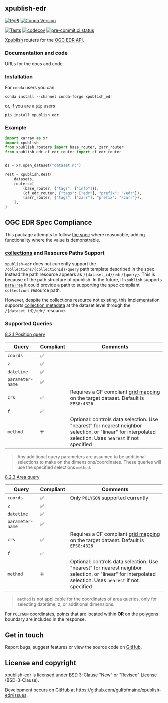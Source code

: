 ## xpublish-edr

[![PyPI](https://img.shields.io/pypi/v/xpublish-edr)](https://pypi.org/project/xpublish-edr/)
[![Conda Version](https://img.shields.io/conda/vn/conda-forge/xpublish-edr.svg)](https://anaconda.org/conda-forge/xpublish-edr)

[![Tests](https://github.com/gulfofmaine/xpublish-edr/actions/workflows/tests.yml/badge.svg)](https://github.com/gulfofmaine/xpublish-edr/actions/workflows/tests.yml)
[![codecov](https://codecov.io/gh/xpublish-community/xpublish-edr/branch/main/graph/badge.svg?token=19AE9JWWWD)](https://codecov.io/gh/xpublish-community/xpublish-edr)
[![pre-commit.ci status](https://results.pre-commit.ci/badge/github/xpublish-community/xpublish-edr/main.svg)](https://results.pre-commit.ci/latest/github/xpublish-community/xpublish-edr/main)

[Xpublish](https://xpublish.readthedocs.io/en/latest/) routers for the [OGC EDR API](https://ogcapi.ogc.org/edr/).

### Documentation and code

URLs for the docs and code.

### Installation

For `conda` users you can

```shell
conda install --channel conda-forge xpublish_edr
```

or, if you are a `pip` users

```shell
pip install xpublish_edr
```

### Example

```python
import xarray as xr
import xpublish
from xpublish.routers import base_router, zarr_router
from xpublish_edr.cf_edr_router import cf_edr_router


ds = xr.open_dataset("dataset.nc")

rest = xpublish.Rest(
    datasets,
    routers=[
        (base_router, {"tags": ["info"]}),
        (cf_edr_router, {"tags": ["edr"], "prefix": "/edr"}),
        (zarr_router, {"tags": ["zarr"], "prefix": "/zarr"}),
    ],
)
```


## OGC EDR Spec Compliance

This package attempts to follow [the spec](https://docs.ogc.org/is/19-086r6/19-086r6.html) where reasonable, adding functionality where the value is demonstrable.

### [collections](https://docs.ogc.org/is/19-086r6/19-086r6.html#_e55ba0f5-8f24-4f1b-a7e3-45775e39ef2e) and Resource Paths Support

`xpublish-edr` does not currently support the `/collections/{collectionId}/query` path template described in the spec. Instead the path resource appears as `/{dataset_id}/edr/{query}`. This is because of the path structure of xpublish. In the future, if `xpublish` supports [`DataTree`](https://docs.xarray.dev/en/stable/generated/xarray.DataTree.html) it could provide a path to supporting the spec compliant `collections` resource path.

 However, despite the collections resource not existing, this implementation supports [collection metadata](https://docs.ogc.org/is/19-086r6/19-086r6.html#_5d07dde9-231a-4652-a1f3-dd036c337bdc) at the dataset level through the `/{dataset_id}/edr/` resource.

### Supported Queries

[8.2.1 Position query](https://docs.ogc.org/is/19-086r6/19-086r6.html#_bbda46d4-04c5-426b-bea3-230d592fe1c2)

| Query  | Compliant | Comments
| ------------- | ------------- | ------------- |
| `coords`  | ✅ | |
| `z`  | ✅ | |
| `datetime`  | ✅ | |
| `parameter-name`  | ✅   | |
| `crs`  | ✅  | Requires a CF compliant [grid mapping](https://cf-xarray.readthedocs.io/en/latest/grid_mappings.html) on the target dataset. Default is `EPSG:4326` |
| `f`  | ✅ | |
| `method`  | ➕ | Optional: controls data selection. Use "nearest" for nearest neighbor selection, or "linear" for interpolated selection. Uses `nearest` if not specified |

> Any additional query parameters are assumed to be additional selections to make on the dimensions/coordinates. These queries will use the specified selections `method`.

[8.2.3 Area query](https://docs.ogc.org/is/19-086r6/19-086r6.html#_c92d1888-dc80-454f-8452-e2f070b90dcd)

| Query  | Compliant | Comments
| ------------- | ------------- | ------------- |
| `coords`  | ✅ | Only `POLYGON` supported currently |
| `z`  | ✅   | |
| `datetime`  | ✅ | |
| `parameter-name`  | ✅   | |
| `crs`  | ✅  | Requires a CF compliant [grid mapping](https://cf-xarray.readthedocs.io/en/latest/grid_mappings.html) on the target dataset. Default is `EPSG:4326` |
| `f`  | ✅   | |
| `method`  | ➕ | Optional: controls data selection. Use "nearest" for nearest neighbor selection, or "linear" for interpolated selection. Uses `nearest` if not specified |

> `method` is not applicable for the coordinates of area queries, only for selecting datetime, z, or additional dimensions.

For `POLYGON` coordinates, points that are located within **OR** on the polygons boundary are included in the response.

## Get in touch

Report bugs, suggest features or view the source code on [GitHub](https://github.com/gulfofmaine/xpublish-edr/issues).


## License and copyright

xpublish-edr is licensed under BSD 3-Clause "New" or "Revised" License (BSD-3-Clause).

Development occurs on GitHub at <https://github.com/gulfofmaine/xpublish-edr/issues>.
